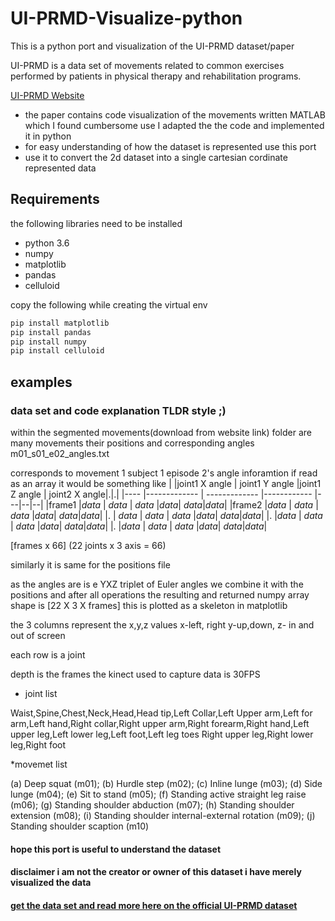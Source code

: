 # UI-PRMD-Visualize-python
This is a python port and visualization of the UI-PRMD dataset/paper 

UI-PRMD is a data set of movements related to common exercises performed by patients in physical therapy and rehabilitation programs.

[UI-PRMD Website](https://webpages.uidaho.edu/ui-prmd/)

* the paper contains code visualization of the movements written MATLAB which I found cumbersome use 
I adapted the the code and implemented it in python 
* for easy understanding of how the dataset is represented use this port
* use it to convert the 2d dataset into a single cartesian cordinate
 represented data

## Requirements

the following libraries need to be installed 
* python 3.6
* numpy
* matplotlib
* pandas
* celluloid 

copy the following while creating the virtual env
```bash
pip install matplotlib
pip install pandas
pip install numpy
pip install celluloid
```

## examples


### data set and code explanation TLDR style ;)  ###
within the segmented movements(download from website link) folder are many movements their positions and corresponding angles
m01_s01_e02_angles.txt

corresponds to movement 1 subject 1 episode 2's angle inforamtion
if read as an array
it would be something like
|       |joint1 X angle  | joint1 Y angle |joint1 Z angle | joint2 X angle|.|.|
|----   |-------------   | -------------  |------------   |---|--|--|
|frame1 |*data*          | *data*         |    *data*     |*data*| *data*|*data*|
|frame2 |*data*          | *data*         |    *data*     |*data*| *data*|*data*|
|.      | *data*         | *data*         |    *data*     |*data*| *data*|*data*|
|.      |*data*          | *data*         |    *data*     |*data*| *data*|*data*|
|.      |*data*          | *data*         |    *data*     |*data*| *data*|*data*|

[frames x 66] (22 joints x 3 axis = 66)

similarly it is same for the positions file

as the angles are is e YXZ triplet of Euler angles we combine it with the positions and 
after all operations the resulting and returned numpy array shape is [22 X 3 X frames]
this is plotted as a skeleton in matplotlib

the 3 columns represent the x,y,z values x-left, right y-up,down, z- in and out of screen

each row is a joint

depth is the frames the kinect used to capture data is 30FPS

* joint list  

Waist,Spine,Chest,Neck,Head,Head tip,Left Collar,Left Upper arm,Left for arm,Left hand,Right collar,Right upper arm,Right forearm,Right hand,Left upper leg,Left lower leg,Left foot,Left leg toes Right upper leg,Right lower leg,Right foot

*movemet list

(a) Deep squat (m01); (b) Hurdle step (m02); (c) Inline
lunge (m03); (d) Side lunge (m04); (e) Sit to stand (m05); (f) Standing active straight leg raise (m06);
(g) Standing shoulder abduction (m07); (h) Standing shoulder extension (m08); (i) Standing shoulder
internal-external rotation (m09); (j) Standing shoulder scaption (m10)

#### hope this port is useful to understand the dataset ####
#### disclaimer i am not the creator or owner of this dataset i have merely visualized the data ####
#### [get the data set and read more here on the official UI-PRMD dataset](https://webpages.uidaho.edu/ui-prmd/)

